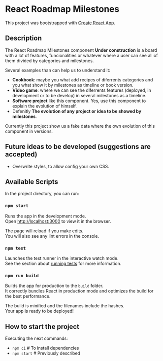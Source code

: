# React Roadmap Milestones

This project was bootstrapped with [Create React App](https://github.com/facebook/create-react-app).

## Description
The React Roadmap Milestones component **Under construction** is a board with a lot of features, funcionalities or whatever where a user can see all of them divided by categories and milestones.

Several examples than can help us to understand it:
- **Cookbook**: maybe you what add recipes of diferrents categories and you what show it by milestones as timeline or book version.
- **Video game**: where we can see the diferrents features (deployed, in development or to be develop) in several milestones as a timeline.
- **Software project** like this component. Yes, use this component to explain the evolution of himself.
- Defenitly **The evolution of any project or idea to be showed by milestones**.

Currently this project show us a fake data where the own evolution of this component in versions.

## Future ideas to be developed (suggestions are accepted)
- Overwrite styles, to allow config your own CSS.

## Available Scripts

In the project directory, you can run:

### `npm start`

Runs the app in the development mode.\
Open [http://localhost:3000](http://localhost:3000) to view it in the browser.

The page will reload if you make edits.\
You will also see any lint errors in the console.

### `npm test`

Launches the test runner in the interactive watch mode.\
See the section about [running tests](https://facebook.github.io/create-react-app/docs/running-tests) for more information.

### `npm run build`

Builds the app for production to the `build` folder.\
It correctly bundles React in production mode and optimizes the build for the best performance.

The build is minified and the filenames include the hashes.\
Your app is ready to be deployed!

## How to start the project 
Executing the next commands:
- `npm ci` # To install dependencies
- `npm start` # Previously described